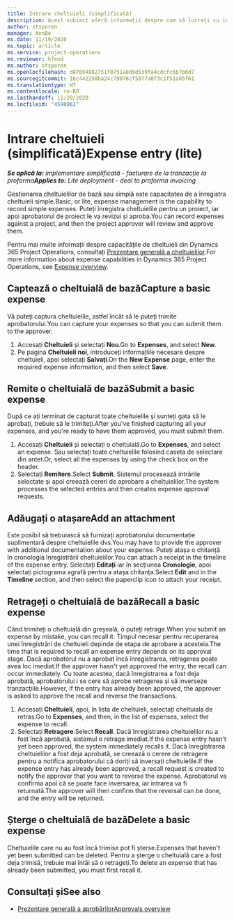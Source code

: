 ```yaml
---
title: Intrare cheltuieli (simplificată)
description: Acest subiect oferă informații despre cum să lucrați cu intrarea cheltuielilor într-o implementare simplificată.
author: stsporen
manager: AnnBe
ms.date: 11/19/2020
ms.topic: article
ms.service: project-operations
ms.reviewer: kfend
ms.author: stsporen
ms.openlocfilehash: d87094882751f0751a8d9d539fa4cdcfc6b7b0d7
ms.sourcegitcommit: 16c442258ba24c79076cf5877a0f3c1f51a85f61
ms.translationtype: HT
ms.contentlocale: ro-RO
ms.lasthandoff: 11/20/2020
ms.locfileid: "4590961"
---
```

# <a name="expense-entry-lite"></a><span data-ttu-id="db4c9-103">Intrare cheltuieli (simplificată)</span><span class="sxs-lookup"><span data-stu-id="db4c9-103">Expense entry (lite)</span></span>

<span data-ttu-id="db4c9-104">_**Se aplică la:** implementare simplificată - facturare de la tranzacție la proforma_</span><span class="sxs-lookup"><span data-stu-id="db4c9-104">_**Applies to:** Lite deployment - deal to proforma invoicing_</span></span>

<span data-ttu-id="db4c9-105">Gestionarea cheltuielilor de bază sau simplă este capacitatea de a înregistra cheltuieli simple.</span><span class="sxs-lookup"><span data-stu-id="db4c9-105">Basic, or lite, expense management is the capability to record simple expenses.</span></span> <span data-ttu-id="db4c9-106">Puteți înregistra cheltuielile pentru un proiect, iar apoi aprobatorul de proiect le va revizui și aproba.</span><span class="sxs-lookup"><span data-stu-id="db4c9-106">You can record expenses against a project, and then the project approver will review and approve them.</span></span>

<span data-ttu-id="db4c9-107">Pentru mai multe informații despre capacitățile de cheltuieli din Dynamics 365 Project Operations, consultați [Prezentare generală a cheltuielilor](expense-overview.md).</span><span class="sxs-lookup"><span data-stu-id="db4c9-107">For more information about expense capabilities in Dynamics 365 Project Operations, see [Expense overview](expense-overview.md).</span></span>

## <a name="capture-a-basic-expense"></a><span data-ttu-id="db4c9-108">Captează o cheltuială de bază</span><span class="sxs-lookup"><span data-stu-id="db4c9-108">Capture a basic expense</span></span>

<span data-ttu-id="db4c9-109">Vă puteți captura cheltuielile, astfel încât să le puteți trimite aprobatorului.</span><span class="sxs-lookup"><span data-stu-id="db4c9-109">You can capture your expenses so that you can submit them to the approver.</span></span>

1. <span data-ttu-id="db4c9-110">Accesați **Cheltuieli** și selectați **Nou**.</span><span class="sxs-lookup"><span data-stu-id="db4c9-110">Go to **Expenses**, and select **New**.</span></span>
2. <span data-ttu-id="db4c9-111">Pe pagina **Cheltuieli noi**, introduceți informațiile necesare despre cheltuieli, apoi selectați **Salvați**.</span><span class="sxs-lookup"><span data-stu-id="db4c9-111">On the **New Expense** page, enter the required expense information, and then select **Save**.</span></span>

## <a name="submit-a-basic-expense"></a><span data-ttu-id="db4c9-112">Remite o cheltuială de bază</span><span class="sxs-lookup"><span data-stu-id="db4c9-112">Submit a basic expense</span></span>

<span data-ttu-id="db4c9-113">După ce ați terminat de capturat toate cheltuielile și sunteți gata să le aprobați, trebuie să le trimiteți.</span><span class="sxs-lookup"><span data-stu-id="db4c9-113">After you've finished capturing all your expenses, and you're ready to have them approved, you must submit them.</span></span>

1. <span data-ttu-id="db4c9-114">Accesați **Cheltuieli** și selectați o cheltuială.</span><span class="sxs-lookup"><span data-stu-id="db4c9-114">Go to **Expenses**, and select an expense.</span></span> <span data-ttu-id="db4c9-115">Sau selectați toate cheltuielile folosind caseta de selectare din antet.</span><span class="sxs-lookup"><span data-stu-id="db4c9-115">Or, select all the expenses by using the check box on the header.</span></span>
2. <span data-ttu-id="db4c9-116">Selectați **Remitere**.</span><span class="sxs-lookup"><span data-stu-id="db4c9-116">Select **Submit**.</span></span> <span data-ttu-id="db4c9-117">Sistemul procesează intrările selectate și apoi creează cereri de aprobare a cheltuielilor.</span><span class="sxs-lookup"><span data-stu-id="db4c9-117">The system processes the selected entries and then creates expense approval requests.</span></span>

## <a name="add-an-attachment"></a><span data-ttu-id="db4c9-118">Adăugați o atașare</span><span class="sxs-lookup"><span data-stu-id="db4c9-118">Add an attachment</span></span>

<span data-ttu-id="db4c9-119">Este posibil să trebuiască să furnizați aprobatorului documentație suplimentară despre cheltuielile dvs.</span><span class="sxs-lookup"><span data-stu-id="db4c9-119">You may have to provide the approver with additional documentation about your expense.</span></span> <span data-ttu-id="db4c9-120">Puteți atașa o chitanță în cronologia înregistrării cheltuielilor.</span><span class="sxs-lookup"><span data-stu-id="db4c9-120">You can attach a receipt in the timeline of the expense entry.</span></span> <span data-ttu-id="db4c9-121">Selectați **Editați** iar în secțiunea **Cronologie**, apoi selectați pictograma agrafă pentru a atașa chitanța.</span><span class="sxs-lookup"><span data-stu-id="db4c9-121">Select **Edit** and in the **Timeline** section, and then select the paperclip icon to attach your receipt.</span></span>

## <a name="recall-a-basic-expense"></a><span data-ttu-id="db4c9-122">Retrageți o cheltuială de bază</span><span class="sxs-lookup"><span data-stu-id="db4c9-122">Recall a basic expense</span></span>

<span data-ttu-id="db4c9-123">Când trimiteți o cheltuială din greșeală, o puteți retrage.</span><span class="sxs-lookup"><span data-stu-id="db4c9-123">When you submit an expense by mistake, you can recall it.</span></span> <span data-ttu-id="db4c9-124">Timpul necesar pentru recuperarea unei înregistrări de cheltuieli depinde de etapa de aprobare a acesteia.</span><span class="sxs-lookup"><span data-stu-id="db4c9-124">The time that is required to recall an expense entry depends on its approval stage.</span></span>  <span data-ttu-id="db4c9-125">Dacă aprobatorul nu a aprobat încă înregistrarea, retragerea poate avea loc imediat.</span><span class="sxs-lookup"><span data-stu-id="db4c9-125">If the approver hasn't yet approved the entry, the recall can occur immediately.</span></span> <span data-ttu-id="db4c9-126">Cu toate acestea, dacă înregistrarea a fost deja aprobată, aprobatorului i se cere să aprobe retragerea și să inverseze tranzacțiile.</span><span class="sxs-lookup"><span data-stu-id="db4c9-126">However, if the entry has already been approved, the approver is asked to approve the recall and reverse the transactions.</span></span>

1. <span data-ttu-id="db4c9-127">Accesați **Cheltuieli**, apoi, în lista de cheltuieli, selectați cheltuiala de retras.</span><span class="sxs-lookup"><span data-stu-id="db4c9-127">Go to **Expenses**, and then, in the list of expenses, select the expense to recall.</span></span>
2. <span data-ttu-id="db4c9-128">Selectați **Retragere**.</span><span class="sxs-lookup"><span data-stu-id="db4c9-128">Select **Recall**.</span></span> <span data-ttu-id="db4c9-129">Dacă înregistrarea cheltuielilor nu a fost încă aprobată, sistemul o retrage imediat.</span><span class="sxs-lookup"><span data-stu-id="db4c9-129">If the expense entry hasn't yet been approved, the system immediately recalls it.</span></span> <span data-ttu-id="db4c9-130">Dacă înregistrarea cheltuielilor a fost deja aprobată, se creează o cerere de retragere pentru a notifica aprobatorului că doriți să inversați cheltuielile.</span><span class="sxs-lookup"><span data-stu-id="db4c9-130">If the expense entry has already been approved, a recall request is created to notify the approver that you want to reverse the expense.</span></span> <span data-ttu-id="db4c9-131">Aprobatorul va confirma apoi că se poate face inversarea, iar intrarea va fi returnată.</span><span class="sxs-lookup"><span data-stu-id="db4c9-131">The approver will then confirm that the reversal can be done, and the entry will be returned.</span></span>

## <a name="delete-a-basic-expense"></a><span data-ttu-id="db4c9-132">Șterge o cheltuială de bază</span><span class="sxs-lookup"><span data-stu-id="db4c9-132">Delete a basic expense</span></span>

<span data-ttu-id="db4c9-133">Cheltuielile care nu au fost încă trimise pot fi șterse.</span><span class="sxs-lookup"><span data-stu-id="db4c9-133">Expenses that haven't yet been submitted can be deleted.</span></span> <span data-ttu-id="db4c9-134">Pentru a șterge o cheltuială care a fost deja trimisă, trebuie mai întâi să o retrageți.</span><span class="sxs-lookup"><span data-stu-id="db4c9-134">To delete an expense that has already been submitted, you must first recall it.</span></span>

## <a name="see-also"></a><span data-ttu-id="db4c9-135">Consultați și</span><span class="sxs-lookup"><span data-stu-id="db4c9-135">See also</span></span>

- [<span data-ttu-id="db4c9-136">Prezentare generală a aprobărilor</span><span class="sxs-lookup"><span data-stu-id="db4c9-136">Approvals overview</span></span>](../approvals/approvals-overview.md)
